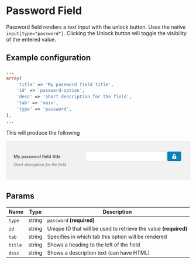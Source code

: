 # Password Field

Password field renders a text input with the unlock button. Uses the native `input[type="password"]`. Clicking the Unlock button will toggle the visibility of the entered value.
 
## Example configuration

```php
...
array(
    'title' => 'My password field title',
    'id' => 'password-option',
    'desc' => 'Short description for the field',
    'tab' => 'main',
    'type' => 'password',
),
...
```

This will produce the following

![](../assets/password.png)

## Params

| Name | Type | Description |
| --- | --- | --- |
| `type` | string | `password` **(required)**
| `id` | string | Unique ID that will be used to retrieve the value **(required)**
| `tab` | string | Specifies in which tab this option will be rendered
| `title` | string | Shows a heading to the left of the field
| `desc` | string | Shows a description text (can have HTML)